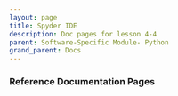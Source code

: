 ```yaml
---
layout: page
title: Spyder IDE
description: Doc pages for lesson 4-4
parent: Software-Specific Module- Python
grand_parent: Docs
---
```


### Reference Documentation Pages
